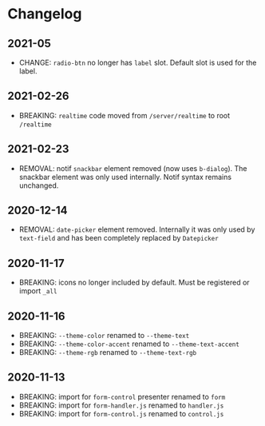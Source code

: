 # Changelog

## 2021-05
- CHANGE: `radio-btn` no longer has `label` slot. Default slot is used for the label.

## 2021-02-26
- BREAKING: `realtime` code moved from `/server/realtime` to root `/realtime`

## 2021-02-23
- REMOVAL: notif `snackbar` element removed (now uses `b-dialog`). The snackbar element was only used internally. Notif syntax remains unchanged.

## 2020-12-14
- REMOVAL: `date-picker` element removed. Internally it was only used by `text-field` and has been completely replaced by `Datepicker`

## 2020-11-17
- BREAKING: icons no longer included by default. Must be registered or import `_all`

## 2020-11-16
- BREAKING: `--theme-color` renamed to `--theme-text`
- BREAKING: `--theme-color-accent` renamed to `--theme-text-accent`
- BREAKING: `--theme-rgb` renamed to `--theme-text-rgb`

## 2020-11-13
- BREAKING: import for `form-control` presenter renamed to `form`
- BREAKING: import for `form-handler.js` renamed to `handler.js`
- BREAKING: import for `form-control.js` renamed to `control.js`